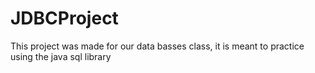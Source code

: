 # JDBCProject
This project was made for our data basses class, it is meant to practice using the java sql library
